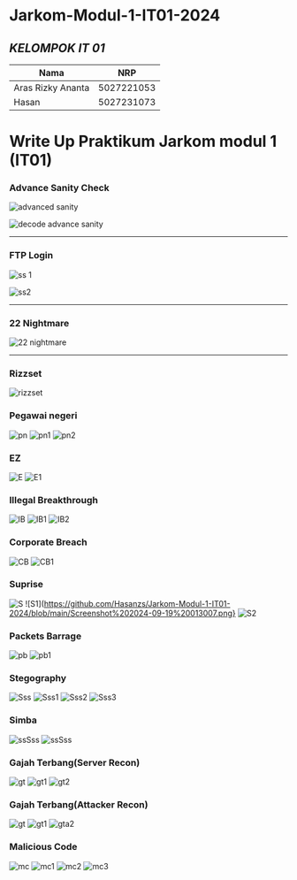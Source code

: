 # Jarkom-Modul-1-IT01-2024


## ***KELOMPOK IT 01***
| Nama      | NRP         |
  |-----------|-------------|
  | Aras Rizky Ananta| 5027221053   |
  | Hasan | 5027231073  |  
  


#  Write Up Praktikum Jarkom modul 1 (IT01)




### Advance Sanity Check

![advanced sanity](https://github.com/user-attachments/assets/e8611e92-7406-448a-b708-93d2df11d5bb)


![decode advance sanity](https://github.com/user-attachments/assets/54ca6d6e-1d67-44a4-8df0-032144a3a262)



<hr>

### FTP Login

![ss 1](https://github.com/user-attachments/assets/847b50e7-98e0-4790-974a-c2d27677fb76)


![ss2](https://github.com/user-attachments/assets/fa45d715-b5bc-4a60-b96c-a0b6c9daa729)


<hr>

### 22 Nightmare

![22 nightmare](https://github.com/user-attachments/assets/05fe8b8a-8394-4c61-b8ed-719e85955d00)

<hr>

### Rizzset

![rizzset](https://github.com/user-attachments/assets/bb7fb349-54d8-49dd-a4e6-3182345ecadd)

### Pegawai negeri
![pn](https://github.com/Hasanzs/Jarkom-Modul-1-IT01-2024/blob/main/Screenshot%202024-09-19%20010030.png)
![pn1](https://github.com/Hasanzs/Jarkom-Modul-1-IT01-2024/blob/main/Screenshot%202024-09-19%20010059.png)
![pn2](https://github.com/Hasanzs/Jarkom-Modul-1-IT01-2024/blob/main/Screenshot%202024-09-19%20010118.png)

### EZ
![E](https://github.com/Hasanzs/Jarkom-Modul-1-IT01-2024/blob/main/Screenshot%202024-09-19%20010214.png)
![E1](https://github.com/Hasanzs/Jarkom-Modul-1-IT01-2024/blob/main/Screenshot%202024-09-19%20010303.png)

### Illegal Breakthrough
![IB](https://github.com/Hasanzs/Jarkom-Modul-1-IT01-2024/blob/main/Screenshot%202024-09-19%20010754.png)
![IB1](https://github.com/Hasanzs/Jarkom-Modul-1-IT01-2024/blob/main/Screenshot%202024-09-19%20012202.png)
![IB2](https://github.com/Hasanzs/Jarkom-Modul-1-IT01-2024/blob/main/Screenshot%202024-09-19%20012623.png)

### Corporate Breach
![CB](https://github.com/Hasanzs/Jarkom-Modul-1-IT01-2024/blob/main/Screenshot%202024-09-19%20012732.png)
![CB1](https://github.com/Hasanzs/Jarkom-Modul-1-IT01-2024/blob/main/Screenshot%202024-09-19%20214954.png)

### Suprise
![S](https://github.com/Hasanzs/Jarkom-Modul-1-IT01-2024/blob/main/Screenshot%202024-09-19%20012935.png)
![S1](https://github.com/Hasanzs/Jarkom-Modul-1-IT01-2024/blob/main/Screenshot%202024-09-19%20013007.png}
![S2](https://github.com/Hasanzs/Jarkom-Modul-1-IT01-2024/blob/main/Screenshot%202024-09-19%20013405.png)

### Packets Barrage
![pb](https://github.com/Hasanzs/Jarkom-Modul-1-IT01-2024/blob/main/Screenshot%202024-09-19%20013457.png)
![pb1](https://github.com/Hasanzs/Jarkom-Modul-1-IT01-2024/blob/main/Screenshot%202024-09-19%20013543.png)

### Stegography
![Sss](https://github.com/Hasanzs/Jarkom-Modul-1-IT01-2024/blob/main/Screenshot%202024-09-19%20013633.png)
![Sss1](https://github.com/Hasanzs/Jarkom-Modul-1-IT01-2024/blob/main/Screenshot%202024-09-19%20013831.png)
![Sss2](https://github.com/Hasanzs/Jarkom-Modul-1-IT01-2024/blob/main/Screenshot%202024-09-19%20013842.png)
![Sss3](https://github.com/Hasanzs/Jarkom-Modul-1-IT01-2024/blob/main/Screenshot%202024-09-19%20013855.png)

### Simba
![ssSss](https://github.com/Hasanzs/Jarkom-Modul-1-IT01-2024/blob/main/Screenshot%202024-09-19%20140842.png)
![ssSss](https://github.com/Hasanzs/Jarkom-Modul-1-IT01-2024/blob/main/Screenshot%202024-09-20%20212030.png)

### Gajah Terbang(Server Recon)
![gt](https://github.com/Hasanzs/Jarkom-Modul-1-IT01-2024/blob/main/Screenshot%202024-09-20%20190204.png)
![gt1](https://github.com/Hasanzs/Jarkom-Modul-1-IT01-2024/blob/main/Screenshot%202024-09-20%20190244.png)
![gt2](https://github.com/Hasanzs/Jarkom-Modul-1-IT01-2024/blob/main/Screenshot%202024-09-20%20190656.png)

### Gajah Terbang(Attacker Recon)
![gt](https://github.com/Hasanzs/Jarkom-Modul-1-IT01-2024/blob/main/Screenshot%202024-09-20%20190204.png)
![gt1](https://github.com/Hasanzs/Jarkom-Modul-1-IT01-2024/blob/main/Screenshot%202024-09-20%20190244.png)
![gta2](https://github.com/Hasanzs/Jarkom-Modul-1-IT01-2024/blob/main/Screenshot%202024-09-20%20200506.png)

### Malicious Code
![mc](https://github.com/Hasanzs/Jarkom-Modul-1-IT01-2024/blob/main/Screenshot%202024-09-20%20191218.png)
![mc1](https://github.com/Hasanzs/Jarkom-Modul-1-IT01-2024/blob/main/Screenshot%202024-09-20%20191218.png)
![mc2](https://github.com/Hasanzs/Jarkom-Modul-1-IT01-2024/blob/main/Screenshot%202024-09-19%20214954.png)
![mc3](https://github.com/Hasanzs/Jarkom-Modul-1-IT01-2024/blob/main/Screenshot%202024-09-20%20193049.png)

###
